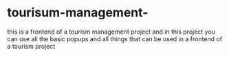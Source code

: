 # tourisum-management-
this is a frontend of a tourism management project  and in this project you can use all the basic popups and all things that can be used in a frontend of a tourism project 
